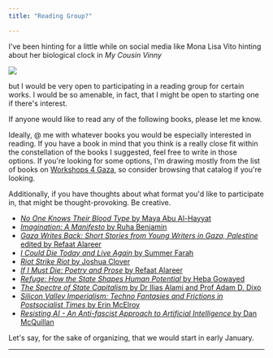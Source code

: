 ```yaml
---
title: "Reading Group?"

---
```


I've been hinting for a little while on social media like Mona Lisa Vito hinting about her biological clock in *My Cousin Vinny*


![](https://64.media.tumblr.com/6cc4d0827dc1c65ed42580a3e08fea84/tumblr_mhg446Tg0f1qd0n5wo1_500.gif)

but I would be very open to participating in a reading group for certain works. I would be so amenable, in fact, that I might be open to starting one if there's interest.

If anyone would like to read any of the following books, please let me know.

Ideally, @ me with whatever books you would be especially interested in reading. If you have a book in mind that you think is a really close fit within the constellation of the books I suggested, feel free to write in those options. If you're looking for some options, I'm drawing mostly from the list of books on [Workshops 4 Gaza][], so consider browsing that catalog if you're looking.

Additionally, if you have thoughts about what format you'd like to participate in, that might be thought-provoking. Be creative.

- [_No One Knows Their Blood Type_ by Maya Abu Al-Hayyat][]
- [_Imagination: A Manifesto_ by Ruha Benjamin][]
- [_Gaza Writes Back: Short Stories from Young Writers in Gaza, Palestine_ edited by Refaat Alareer][]
- [_I Could Die Today and Live Again_ by Summer Farah][]
- [_Riot Strike Riot_ by Joshua Clover][]
- [_If I Must Die: Poetry and Prose_ by Refaat Alareer][]
- [_Refuge: How the State Shapes Human Potential_ by Heba Gowayed][]
- [_The Spectre of State Capitalism_ by Dr Ilias Alami and Prof Adam D. Dixo][]
- [_Silicon Valley Imperialism: Techno Fantasies and Frictions in Postsocialist Times_ by Erin McElroy][]
- [_Resisting AI - An Anti-fascist Approach to Artificial Intelligence_ by Dan McQuillan][]

Let's say, for the sake of organizing, that we would start in early January.


---

[_No One Knows Their Blood Type_ by Maya Abu Al-Hayyat]: https://www.workshops4gaza.com/bookstore/no-one-knows-their-bloodtype
[_Imagination: A Manifesto_ by Ruha Benjamin]: https://www.workshops4gaza.com/bookstore/imagination
[_Gaza Writes Back: Short Stories from Young Writers in Gaza, Palestine_ edited by Refaat Alareer]: https://www.workshops4gaza.com/bookstore/gaza-writes-back
[_I Could Die Today and Live Again_ by Summer Farah]: https://www.workshops4gaza.com/bookstore/i-could-die-today
[_Riot Strike Riot_ by Joshua Clover]: https://www.workshops4gaza.com/bookstore/riot-strike-riot
[_If I Must Die: Poetry and Prose_ by Refaat Alareer]: https://www.workshops4gaza.com/bookstore/if-i-must-die
[_Refuge: How the State Shapes Human Potential_ by Heba Gowayed]: https://bookshop.org/p/books/refuge-how-the-state-shapes-human-potential-heba-gowayed/17327125
[_The Spectre of State Capitalism_ by Dr Ilias Alami and Prof Adam D. Dixo]: https://global.oup.com/academic/product/the-spectre-of-state-capitalism-9780198925194
[_Silicon Valley Imperialism: Techno Fantasies and Frictions in Postsocialist Times_ by Erin McElroy]: https://www.dukeupress.edu/silicon-valley-imperialism
[Workshops 4 Gaza]: https://www.workshops4gaza.com
[_Resisting AI - An Anti-fascist Approach to Artificial Intelligence_ by Dan McQuillan]: https://bristoluniversitypress.co.uk/resisting-ai
